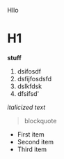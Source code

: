 Hllo

# H1

**stuff**

1. dsifosdf
2. dsfijfosdsfd
3. dslkfdsk
4. dfsifsd'

*italicized text* 

> blockquote 


- First item
- Second item
- Third item
